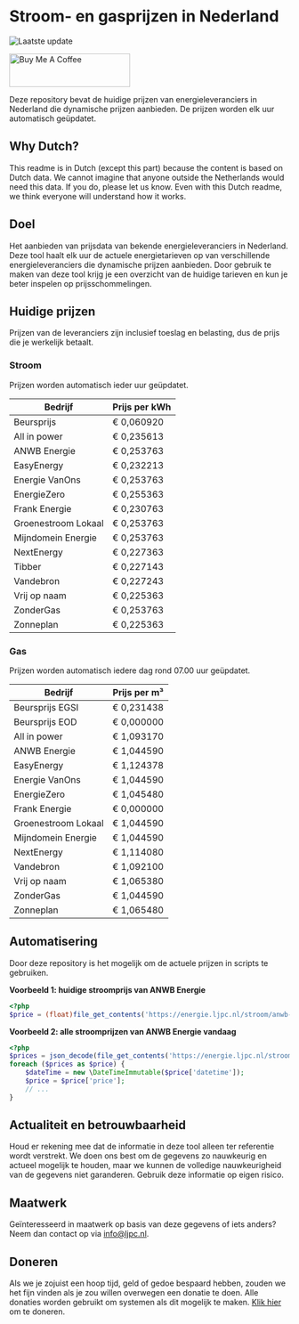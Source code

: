 # Stroom- en gasprijzen in Nederland

![Laatste update](https://img.shields.io/badge/laatste%20update-2024--02--20%2011%3A00%20CET-brightgreen)

<a href="https://www.buymeacoffee.com/Lars-" target="_blank"><img src="https://cdn.buymeacoffee.com/buttons/v2/default-orange.png" alt="Buy Me A Coffee" height="60" style="height: 60px !important;width: 217px !important;" ></a>

Deze repository bevat de huidige prijzen van energieleveranciers in Nederland die dynamische prijzen aanbieden. De prijzen worden elk uur automatisch geüpdatet.

## Why Dutch?

This readme is in Dutch (except this part) because the content is based on Dutch data. We cannot imagine that anyone outside the Netherlands would need this data. If you do, please let us know. Even with this Dutch readme, we think
everyone will understand how it works.

## Doel

Het aanbieden van prijsdata van bekende energieleveranciers in Nederland. Deze tool haalt elk uur de actuele energietarieven op van verschillende energieleveranciers die dynamische prijzen aanbieden. Door gebruik te maken van deze tool
krijg je een overzicht van de huidige tarieven en kun je beter inspelen op prijsschommelingen.

## Huidige prijzen

Prijzen van de leveranciers zijn inclusief toeslag en belasting, dus de prijs die je werkelijk betaalt.

### Stroom

Prijzen worden automatisch ieder uur geüpdatet.

 Bedrijf | Prijs per kWh 
---------|---------------
Beursprijs | € 0,060920
All in power | € 0,235613
ANWB Energie | € 0,253763
EasyEnergy | € 0,232213
Energie VanOns | € 0,253763
EnergieZero | € 0,255363
Frank Energie | € 0,230763
Groenestroom Lokaal | € 0,253763
Mijndomein Energie | € 0,253763
NextEnergy | € 0,227363
Tibber | € 0,227143
Vandebron | € 0,227243
Vrij op naam | € 0,225363
ZonderGas | € 0,253763
Zonneplan | € 0,225363


### Gas

Prijzen worden automatisch iedere dag rond 07.00 uur geüpdatet.

 Bedrijf | Prijs per m³ 
---------|--------------
Beursprijs EGSI | € 0,231438
Beursprijs EOD | € 0,000000
All in power | € 1,093170
ANWB Energie | € 1,044590
EasyEnergy | € 1,124378
Energie VanOns | € 1,044590
EnergieZero | € 1,045480
Frank Energie | € 0,000000
Groenestroom Lokaal | € 1,044590
Mijndomein Energie | € 1,044590
NextEnergy | € 1,114080
Vandebron | € 1,092100
Vrij op naam | € 1,065380
ZonderGas | € 1,044590
Zonneplan | € 1,065480


## Automatisering

Door deze repository is het mogelijk om de actuele prijzen in scripts te gebruiken.

**Voorbeeld 1: huidige stroomprijs van ANWB Energie**

```php
<?php
$price = (float)file_get_contents('https://energie.ljpc.nl/stroom/anwb-energie-nu.txt');

```

**Voorbeeld 2: alle stroomprijzen van ANWB Energie vandaag**

```php
<?php
$prices = json_decode(file_get_contents('https://energie.ljpc.nl/stroom/all-in-power-vandaag.json'),true);
foreach ($prices as $price) {
    $dateTime = new \DateTimeImmutable($price['datetime']);
    $price = $price['price'];
    // ...
}
```

## Actualiteit en betrouwbaarheid

Houd er rekening mee dat de informatie in deze tool alleen ter referentie wordt verstrekt. We doen ons best om de gegevens zo nauwkeurig en actueel mogelijk te houden, maar we kunnen de volledige nauwkeurigheid van de gegevens niet
garanderen. Gebruik deze informatie op eigen risico.

## Maatwerk

Geïnteresseerd in maatwerk op basis van deze gegevens of iets anders? Neem dan contact op
via [info@ljpc.nl](mailto:info@ljpc.nl?subject=Energie%20prijzen).

## Doneren

Als we je zojuist een hoop tijd, geld of gedoe bespaard hebben, zouden we het fijn vinden als je zou willen overwegen een
donatie te doen. Alle donaties worden gebruikt om systemen als dit mogelijk te
maken. [Klik hier](https://www.buymeacoffee.com/Lars-) om te doneren.
